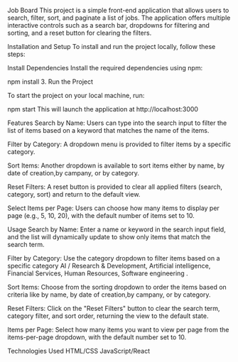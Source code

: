 Job Board
This project is a simple front-end application that allows users to search, filter, sort, and paginate a list of jobs. The application offers multiple interactive controls such as a search bar, dropdowns for filtering and sorting, and a reset button for clearing the filters.

Installation and Setup
To install and run the project locally, follow these steps:


Install Dependencies
   Install the required dependencies using npm:


npm install 3. Run the Project

To start the project on your local machine, run:


npm start
This will launch the application at http://localhost:3000 

Features
Search by Name:
Users can type into the search input to filter the list of items based on a keyword that matches the name of the items.

Filter by Category:
A dropdown menu is provided to filter items by a specific category.

Sort Items:
Another dropdown is available to sort items either by name, by date of creation,by campany, or by category.

Reset Filters:
A reset button is provided to clear all applied filters (search, category, sort) and return to the default view.

Select Items per Page:
Users can choose how many items to display per page (e.g., 5, 10, 20), with the default number of items set to 10.

Usage
Search by Name: Enter a name or keyword in the search input field, and the list will dynamically update to show only items that match the search term.

Filter by Category: Use the category dropdown to filter items based on a specific category AI / Research & Development, Artificial intelligence, Financial Services, Human Resources, Software engineering
.

Sort Items: Choose from the sorting dropdown to order the items based on criteria like by name, by date of creation,by campany, or by category.

Reset Filters: Click on the "Reset Filters" button to clear the search term, category filter, and sort order, returning the view to the default state.

Items per Page: Select how many items you want to view per page from the items-per-page dropdown, with the default number set to 10.

Technologies Used
HTML/CSS
JavaScript/React 


